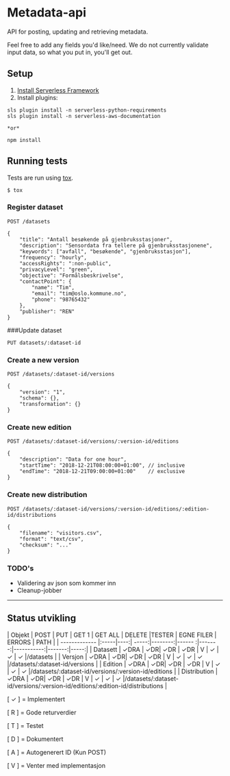 # Metadata-api

API for posting, updating and retrieving metadata. 

Feel free to add any fields you'd like/need. We do not currently validate input data, so what you put in,
 you'll get out. 
 
## Setup

1. [Install Serverless Framework](https://serverless.com/framework/docs/getting-started/)
2. Install plugins: 
```
sls plugin install -n serverless-python-requirements
sls plugin install -n serverless-aws-documentation

*or* 

npm install

```

## Running tests

Tests are run using [tox](https://pypi.org/project/tox/).

```
$ tox
```

### Register dataset

```
POST /datasets

{
    "title": "Antall besøkende på gjenbruksstasjoner",
    "description": "Sensordata fra tellere på gjenbruksstasjonene",
    "keywords": ["avfall", "besøkende", "gjenbruksstasjon"],
    "frequency": "hourly",
    "accessRights": ":non-public",
    "privacyLevel": "green",
    "objective": "Formålsbeskrivelse",
    "contactPoint": {
        "name": "Tim",
        "email": "tim@oslo.kommune.no",
        "phone": "98765432"
    },
    "publisher": "REN"
}
```

###Update dataset


```
PUT datasets/:dataset-id
```

### Create a new version

```
POST /datasets/:dataset-id/versions

{
    "version": "1",
    "schema": {},
    "transformation": {}
}
```

### Create new edition

```
POST /datasets/:dataset-id/versions/:version-id/editions

{
    "description": "Data for one hour",
    "startTime": "2018-12-21T08:00:00+01:00", // inclusive
    "endTime": "2018-12-21T09:00:00+01:00"    // exclusive
}
```

### Create new distribution

```
POST /datasets/:dataset-id/versions/:version-id/editions/:edition-id/distributions

{
    "filename": "visitors.csv",
    "format": "text/csv",
    "checksum": "..."
}
```

### TODO's

- Validering av json som kommer inn
- Cleanup-jobber

***
## Status utvikling

| Objekt        | POST | PUT | GET 1 | GET ALL | DELETE |TESTER  | EGNE FILER | ERRORS | PATH |
| ------------- |:-----|----:| -----:|--------:|------ :|-------:|-----------:|-------:|-----:|
| Datasett      | ✓DRA |  ✓DR| ✓DR   | ✓DR     |   V    | ✓      |   ✓        |   ✓    |/datasets |
| Versjon       | ✓DRA |  ✓DR| ✓DR   | ✓DR     |   V    | ✓      |   ✓        |   ✓    |/datasets/:dataset-id/versions |
| Edition       | ✓DRA |  ✓DR| ✓DR   | ✓DR     |   V    | ✓      |   ✓        |   ✓    |/datasets/:dataset-id/versions/:version-id/editions |
| Distribution  | ✓DRA |  ✓DR| ✓DR   | ✓DR     |   V    | ✓      |   ✓        |   ✓    |/datasets/:dataset-id/versions/:version-id/editions/:edition-id/distributions |

[ ✓ ] = Implementert

[ R ] = Gode returverdier

[ T ] = Testet

[ D ] = Dokumentert

[ A ] = Autogenerert ID (Kun POST)

[ V ] = Venter med implementasjon